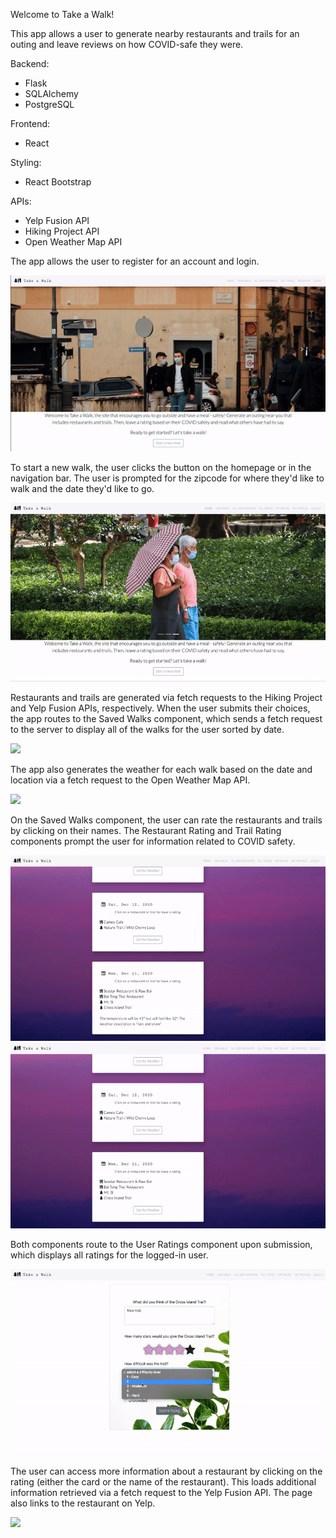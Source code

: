Welcome to Take a Walk! 

This app allows a user to generate nearby restaurants and trails for an outing and leave reviews on how COVID-safe they were. 

Backend:
- Flask
- SQLAlchemy 
- PostgreSQL 

Frontend:
- React 

Styling:
- React Bootstrap 

APIs:
- Yelp Fusion API 
- Hiking Project API 
- Open Weather Map API

The app allows the user to register for an account and login. 


![](registerlogin.gif)


To start a new walk, the user clicks the button on the homepage or in the navigation bar. The user is prompted for the zipcode for where they'd like to walk and the date they'd like to go.


![](newwalk.gif)


Restaurants and trails are generated via fetch requests to the Hiking Project and Yelp Fusion APIs, respectively. When the user submits their choices, the app routes to the Saved Walks component, which sends a fetch request to the server to display all of the walks for the user sorted by date. 


![](choosecomponents.gif)


The app also generates the weather for each walk based on the date and location via a fetch request to the Open Weather Map API. 


![](savedwalksweather.gif)


On the Saved Walks component, the user can rate the restaurants and trails by clicking on their names. The Restaurant Rating and Trail Rating components prompt the user for information related to COVID safety. 


![](restreview.gif)
![](trailreview.gif)


Both components route to the User Ratings component upon submission, which displays all ratings for the logged-in user. 


![](userratings.gif)


The user can access more information about a restaurant by clicking on the rating (either the card or the name of the restaurant). This loads additional information retrieved via a fetch request to the Yelp Fusion API. The page also links to the restaurant on Yelp. 


![](restinfo.gif)
